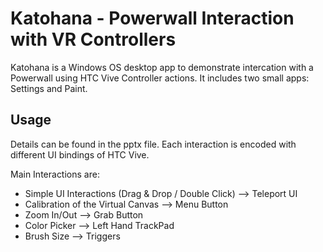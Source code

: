 # Katohana - Powerwall Interaction with VR Controllers

Katohana is a Windows OS desktop app to demonstrate intercation with a Powerwall using HTC Vive Controller actions. It includes two small apps: Settings and Paint.

## Usage

Details can be found in the pptx file. Each interaction is encoded with different UI bindings of HTC Vive. 

Main Interactions are:

- Simple UI Interactions (Drag & Drop / Double Click) --> Teleport UI
- Calibration of the Virtual Canvas --> Menu Button
- Zoom In/Out --> Grab Button
- Color Picker --> Left Hand TrackPad
- Brush Size --> Triggers
